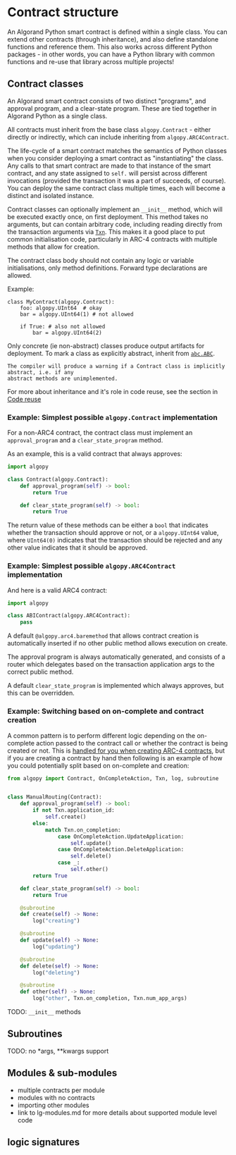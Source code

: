 # Contract structure

An Algorand Python smart contract is defined within a single class. You can extend other
contracts (through inheritance), and also define standalone functions and reference them. This also
works across different Python packages - in other words, you can have a Python library with common
functions and re-use that library across multiple projects!

## Contract classes

An Algorand smart contract consists of two distinct "programs", and approval program, and a 
clear-state program. These are tied together in Algorand Python as a single class.

All contracts must inherit from the base class `algopy.Contract` - either directly or indirectly,
which can include inheriting from `algopy.ARC4Contract`.

The life-cycle of a smart contract matches the semantics of Python classes when you consider 
deploying a smart contract as "instantiating" the class. Any calls to that smart contract are made
to that instance of the smart contract, and any state assigned to `self.` will persist across 
different invocations (provided the transaction it was a part of succeeds, of course). You can 
deploy the same contract class multiple times, each will become a distinct and isolated instance.

Contract classes can optionally implement an `__init__` method, which will be executed exactly 
once, on first deployment. This method takes no arguments, but can contain arbitrary code, 
including reading directly from the transaction arguments via [`Txn`](#algopy.op.Txn). This makes
it a good place to put common initialisation code, particularly in ARC-4 contracts with multiple
methods that allow for creation.

The contract class body should not contain any logic or variable initialisations, only method 
definitions. Forward type declarations are allowed.

Example:

```python3
class MyContract(algopy.Contract):
    foo: algopy.UInt64  # okay
    bar = algopy.UInt64(1) # not allowed

    if True: # also not allowed
        bar = algopy.UInt64(2)
```

Only concrete (ie non-abstract) classes produce output artifacts for deployment. To mark a class
as explicitly abstract, inherit from [`abc.ABC`](https://docs.python.org/3/library/abc.html#abc.ABC).

```{note}
The compiler will produce a warning if a Contract class is implicitly abstract, i.e. if any
abstract methods are unimplemented. 
```

For more about inheritance and it's role in code reuse, see the section
in [Code reuse](lg-code-reuse.md#inheritance)

### Example: Simplest possible `algopy.Contract` implementation

For a non-ARC4 contract, the contract class must implement an `approval_program` and
a `clear_state_program` method. 

As an example, this is a valid contract that always approves:

```python
import algopy

class Contract(algopy.Contract):
    def approval_program(self) -> bool:
        return True

    def clear_state_program(self) -> bool:
        return True
```

The return value of these methods can be either a `bool` that indicates whether the transaction
should approve or not, or a `algopy.UInt64` value, where `UInt64(0)` indicates that the transaction
should be rejected and any other value indicates that it should be approved.

### Example: Simplest possible `algopy.ARC4Contract` implementation

And here is a valid ARC4 contract:

```python
import algopy

class ABIContract(algopy.ARC4Contract):
    pass
```

A default `@algopy.arc4.baremethod` that allows contract creation is automatically inserted if no
other public method allows execution on create.

The approval program is always automatically generated, and consists of a router which delegates 
based on the transaction application args to the correct public method.

A default `clear_state_program` is implemented which always approves, but this can be overridden.

### Example: Switching based on on-complete and contract creation

A common pattern is to perform different logic depending on the on-complete action passed to the contract call or whether the contract is being created or not. This is [handled for you when creating ARC-4 contracts](./lg-arc4.md), but if you are creating a contract by hand then following is an example of how you could potentially split based on on-complete and creation:

```python
from algopy import Contract, OnCompleteAction, Txn, log, subroutine


class ManualRouting(Contract):
    def approval_program(self) -> bool:
        if not Txn.application_id:
            self.create()
        else:
            match Txn.on_completion:
                case OnCompleteAction.UpdateApplication:
                    self.update()
                case OnCompleteAction.DeleteApplication:
                    self.delete()
                case _:
                    self.other()
        return True

    def clear_state_program(self) -> bool:
        return True

    @subroutine
    def create(self) -> None:
        log("creating")

    @subroutine
    def update(self) -> None:
        log("updating")

    @subroutine
    def delete(self) -> None:
        log("deleting")

    @subroutine
    def other(self) -> None:
        log("other", Txn.on_completion, Txn.num_app_args)

```

TODO: `__init__` methods


## Subroutines

TODO: no *args, **kwargs support

## Modules & sub-modules

- multiple contracts per module
- modules with no contracts
- importing other modules
- link to lg-modules.md for more details about supported module level code


## logic signatures
